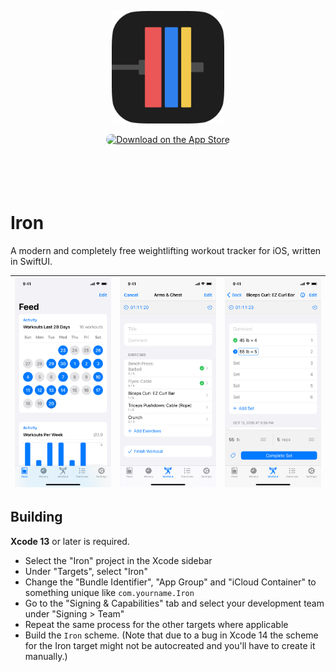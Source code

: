 <p align="center">
  <a href="https://apps.apple.com/us/app/iron-workout-tracker/id1479893244?itsct=apps_box_link&itscg=30200" target="_blank" rel="noopener noreferrer">
    <img width="180" height="180" src="assets/app_icon_rounded.png" alt="Iron App Icon">
  </a>
</p>

<p align="center">
  <a href="https://apps.apple.com/us/app/iron-workout-tracker/id1479893244?itsct=apps_box_badge&amp;itscg=30200" target="_blank" rel="noopener noreferrer" style="display: inline-block; overflow: hidden; border-radius: 13px; width: 250px; height: 83px;"><img src="https://tools.applemediaservices.com/api/badges/download-on-the-app-store/black/en-us?size=250x83&amp;releaseDate=1570320000&h=451eec3a78491471632d869e4532a641" alt="Download on the App Store" style="border-radius: 13px; width: 250px; height: 83px;"></a>
</p>

# Iron

A modern and completely free weightlifting workout tracker for iOS, written in SwiftUI.

| ![Screenshot 1](assets/screenshot1.png) | ![Screenshot 2](assets/screenshot2.png) | ![Screenshot 3](assets/screenshot3.png) |
|-|-|-|

## Building

**Xcode 13** or later is required.

- Select the "Iron" project in the Xcode sidebar
- Under "Targets", select "Iron"
- Change the "Bundle Identifier", "App Group" and "iCloud Container" to something unique like `com.yourname.Iron`
- Go to the "Signing & Capabilities" tab and select your development team under "Signing > Team"
- Repeat the same process for the other targets where applicable
- Build the `Iron` scheme. (Note that due to a bug in Xcode 14 the scheme for the Iron target might not be autocreated and you'll have to create it manually.)
